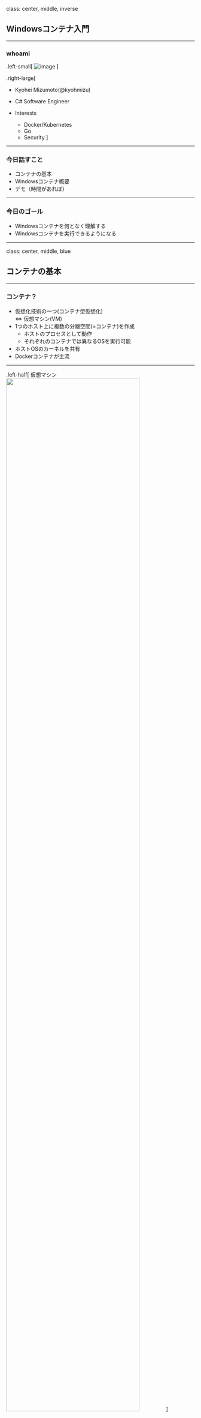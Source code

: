 class: center, middle, inverse
## Windowsコンテナ入門

---
### whoami

.left-small[
    ![image](https://pbs.twimg.com/profile_images/994762110792953856/EheEvqBY_400x400.jpg)
]

.right-large[
- Kyohei Mizumoto(@kyohmizu)

- C# Software Engineer

- Interests
    - Docker/Kubernetes
    - Go
    - Security
]

---
### 今日話すこと

- コンテナの基本
- Windowsコンテナ概要
- デモ（時間があれば）

---
### 今日のゴール

- Windowsコンテナを何となく理解する
- Windowsコンテナを実行できるようになる

---
class: center, middle, blue
## コンテナの基本

---
### コンテナ？

- 仮想化技術の一つ(コンテナ型仮想化)  
  ⇔ 仮想マシン(VM)
- 1つのホスト上に複数の分離空間(=コンテナ)を作成
  - ホストのプロセスとして動作
  - それぞれのコンテナでは異なるOSを実行可能
- ホストOSのカーネルを共有
- Dockerコンテナが主流

---
.left-half[
  仮想マシン
  <img src="https://docs.microsoft.com/ja-jp/dotnet/architecture/microservices/container-docker-introduction/media/image3.png" width=84%>
]

.right-half[
  コンテナ
  <img src="https://docs.microsoft.com/ja-jp/dotnet/architecture/microservices/container-docker-introduction/media/image4.png" width=84%>
]

.zoom0[
  <u><https://docs.microsoft.com/ja-jp/dotnet/architecture/microservices/container-docker-introduction/docker-defined></u>
]

---
### コンテナの特徴

仮想マシンとの相違

- 軽量(オーバーヘッドが少ない)
- 起動が高速
- 分離レベルはあまり高くない
  - セキュリティリスクに注意  
    → Rootlessコンテナの利用  
    → gVisorによるサンドボックス化

---
### コンテナを支える技術

.half[
- namespace
  - プロセスID、ユーザ、ファイルシステム等を分離
  - コンテナからホストのプロセス、ユーザは見えない
]

- cgroups
  - CPU、メモリ等のマシンリソースを分離
  - リソースの使用量を制限

---
### Windowsでのコンテナ利用

.half[
- Docker Desktop for Windows
  - 仮想マシン上でコンテナ実行を実行
  - Hyper-Vを使用  
  <u><https://docs.docker.com/docker-for-windows/></u>
]

- Docker Toolbox(非推奨)
  - レガシーなDockerデスクトッププログラム
  - Oracle VM VirtualBoxを使用  
  <u><https://docs.docker.com/toolbox/></u>

---
class: center, middle, blue
## Windowsコンテナ

---
### Windowsコンテナ

- Windows Serverを実行するコンテナ
- Docker Desktop for Windowsで実行
  - Docker Toolboxでは実行不可
- 2つの分離モード
  - プロセス分離(Process Isolation)
  - Hyper-V分離(Hyper-V Isolation)

---
### ベースイメージ

- Windows Server Core
  - 従来の .NET frameworkアプリケーション用
- Nano Server
  - .NET Coreアプリケーション用
- Windows
  - Windows APIのフルセット
- Windows IoT Core
  - IoTアプリケーション用

※イメージは Docker Hub から取得可能

---
### コンテナホストの要件

.half-2[
.zoom2[
- Windows Server 2016、Windows Server 2019、  
  Windows 10 Professional または Enterprise
- コンテナ機能が有効になっている
- Hyper-Vの機能が有効になっている(Hyper-V分離)
- OSが「C:」にインストールされいている(プロセス分離)
- BIOSで仮想化が有効になっている
  - ホストOSがHyper-V仮想マシンの場合、nested virtualization の有効化が必要
]
]

.zoom1[
  <u><https://docs.microsoft.com/ja-jp/virtualization/windowscontainers/deploy-containers/system-requirements></u>
]

---
### 分離モード

.half-2[
.zoom2[
- 2つの分離モード
  - プロセス分離(Process Isolation)
  - Hyper-V分離(Hyper-V Isolation)
- 使用するイメージは共通
  - 実行時のオプション(--isolation)で選択する
- 既定値(オプションなしで実行した場合)
  - Windows Serverではプロセス分離
  - Windows 10ではHyper-V分離
]
]

.zoom1[
  <u><https://docs.microsoft.com/ja-jp/virtualization/windowscontainers/manage-containers/hyperv-container></u>
]

---
### プロセス分離

.zoom2[
- ホストOS上のプロセスとしてコンテナを実行  
  - ホストOSとカーネルを共有
  - ホストOSと同じバージョンのみ実行可能
- 起動が早く、オーバーヘッドが少ない
- 開発、テスト用
]

<center><img src="https://docs.microsoft.com/en-us/virtualization/windowscontainers/manage-containers/media/container-arch-process.png" width=90%></center>

---
### プロセス分離

Windowsのコンテナ機能を使用

- ホストの実行プロセス
  - CExecSvc.exe(コンテナ実行エージェント)
- 1コンテナ当たりCExecSvcが1つ起動
- ホストからコンテナ内の実行プロセスを確認できる

---
### Hyper-V分離

.zoom2[
- Hyper-Vの仮想マシン上でコンテナを実行  
  - ホストOSとカーネルを共有しない
  - ホストOSと同じか、古いバージョンのみ実行可能
  - Hyper-Vマネージャーでは確認できない
- 分離レベルが高い
]

<center><img src="https://docs.microsoft.com/en-us/virtualization/windowscontainers/manage-containers/media/container-arch-hyperv.png" width=90%><center>

---
### Hyper-V分離

Hyper-Vの機能を使用

- ホストの実行プロセス
  - vmwp.exe(仮想マシンワーカー)
  - vmmem.exe(メモリ、CPUをコンテナ用に仮想化)
- 1コンテナ当たりvmwp、vmmemが1つずつ起動
- サポート用に1つのvmwp、2つのvmmemが常駐
- ホストからコンテナ内の実行プロセスを確認できない

---
### コンテナの実行

- プロセス分離

```powershell
docker run -it --isolation=process `
mcr.microsoft.com/windows/servercore:ltsc2019 cmd
```

- Hyper-V分離

```powershell
docker run -it --isolation=hyperv `
mcr.microsoft.com/windows/servercore:ltsc2019 cmd
```

---
### デモ

<center><img src="demo.png" width=94%><center>

---
### Azure VMでの利用

.half-3[
.zoom2[
- VMサイズはv3を指定する
  - Nested Virtualizationを有効にするため
]

<center><img src="vm-size.png" width=100%><center>
]

.zoom0[
<u><https://docs.microsoft.com/en-us/azure/virtual-machines/windows/nested-virtualization></u>  
<u><https://azure.microsoft.com/de-de/blog/introducing-the-new-dv3-and-ev3-vm-sizes/></u>
]

---
### Azure Container Instanceでの利用

<center><img src="aci.png" width=95%><center>

---
### Kubernetesでの利用

.half-3[
.zoom2[
Windowsのノード上で、Windowsコンテナを利用可能
]

<center><img src="k8s.png" width=95%><center>
]

.zoom0[
<u><https://kubernetes.io/docs/setup/production-environment/windows/intro-windows-in-kubernetes/></u>
]

---
### Azure Kubernetes Serviceでの利用

.half-3[
.zoom2[
コンソール(Azure Cloud Shellなど)を使用

1. プレビューの拡張機能(aks-preview)をインストール
2. AKSクラスタを作成
   - Windows用に管理ユーザー名とパスワードを指定
3. Windows Serverのノードプールを追加
4. kubernetesリソースを作成
   - nodeSelectorに "beta.kubernetes.io/os": windows を設定
]
]

.zoom0[
<u><https://docs.microsoft.com/en-us/azure/aks/windows-container-cli></u>
]

---
### 参考

.zoom1[
Microsoftドキュメント（翻訳に難あり）  
<u><https://docs.microsoft.com/ja-jp/virtualization/windowscontainers/></u>

DockerHub - Docker Desktop for Windows  
<u><https://hub.docker.com/editions/community/docker-ce-desktop-windows></u>

＠ITの記事  
<u><https://www.atmarkit.co.jp/ait/articles/1902/07/news024.html></u>

Docker実践ガイド第2版  
<u><https://book.impress.co.jp/books/1118101052></u>
]

---
class: center, middle, blue
### ありがとうございました